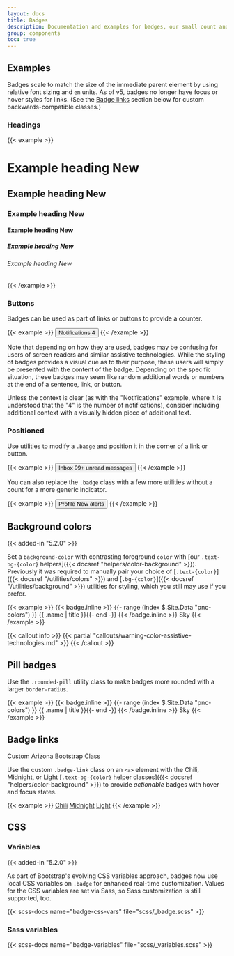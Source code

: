 ```yaml
---
layout: docs
title: Badges
description: Documentation and examples for badges, our small count and labeling component.
group: components
toc: true
---
```


## Examples

Badges scale to match the size of the immediate parent element by using relative font sizing and `em` units. As of v5, badges no longer have focus or hover styles for links. (See the <a href="#badge-links">Badge links</a> section below for custom backwards-compatible classes.)

### Headings

{{< example >}}
<h1>Example heading <span class="badge text-bg-blue">New</span></h1>
<h2>Example heading <span class="badge text-bg-blue">New</span></h2>
<h3>Example heading <span class="badge text-bg-blue">New</span></h3>
<h4>Example heading <span class="badge text-bg-blue">New</span></h4>
<h5>Example heading <span class="badge text-bg-blue">New</span></h5>
<h6>Example heading <span class="badge text-bg-blue">New</span></h6>
{{< /example >}}

### Buttons

Badges can be used as part of links or buttons to provide a counter.

{{< example >}}
<button type="button" class="btn btn-red">
  Notifications <span class="badge text-bg-light">4</span>
</button>
{{< /example >}}

Note that depending on how they are used, badges may be confusing for users of screen readers and similar assistive technologies. While the styling of badges provides a visual cue as to their purpose, these users will simply be presented with the content of the badge. Depending on the specific situation, these badges may seem like random additional words or numbers at the end of a sentence, link, or button.

Unless the context is clear (as with the "Notifications" example, where it is understood that the "4" is the number of notifications), consider including additional context with a visually hidden piece of additional text.

### Positioned

Use utilities to modify a `.badge` and position it in the corner of a link or button.

{{< example >}}
<button type="button" class="btn btn-red position-relative">
  Inbox
  <span class="position-absolute top-0 start-100 translate-middle badge rounded-pill bg-midnight">
    99+
    <span class="visually-hidden">unread messages</span>
  </span>
</button>
{{< /example >}}

You can also replace the `.badge` class with a few more utilities without a count for a more generic indicator.

{{< example >}}
<button type="button" class="btn btn-red position-relative">
  Profile
  <span class="position-absolute top-0 start-100 translate-middle p-2 bg-midnight border border-light rounded-circle">
    <span class="visually-hidden">New alerts</span>
  </span>
</button>
{{< /example >}}

## Background colors

{{< added-in "5.2.0" >}}

Set a `background-color` with contrasting foreground `color` with [our `.text-bg-{color}` helpers]({{< docsref "helpers/color-background" >}}). Previously it was required to manually pair your choice of [`.text-{color}`]({{< docsref "/utilities/colors" >}}) and [`.bg-{color}`]({{< docsref "/utilities/background" >}}) utilities for styling, which you still may use if you prefer.

{{< example >}}
{{< badge.inline >}}
{{- range (index $.Site.Data "pnc-colors") }}
<span class="badge text-bg-{{ .name }}">{{ .name | title }}</span>{{- end -}}
{{< /badge.inline >}}
<span class="badge text-bg-sky">Sky</span>
{{< /example >}}

{{< callout info >}}
{{< partial "callouts/warning-color-assistive-technologies.md" >}}
{{< /callout >}}

## Pill badges

Use the `.rounded-pill` utility class to make badges more rounded with a larger `border-radius`.

{{< example >}}
{{< badge.inline >}}
{{- range (index $.Site.Data "pnc-colors") }}
<span class="badge rounded-pill text-bg-{{ .name }}">{{ .name | title }}</span>{{- end -}}
{{< /badge.inline >}}
<span class="badge rounded-pill text-bg-sky">Sky</span>
{{< /example >}}

## Badge links

<span class="badge badge-az-custom">Custom Arizona Bootstrap Class</span>

Use the custom `.badge-link` class on an `<a>` element with the Chili, Midnight, or Light [`.text-bg-{color}` helper classes]({{< docsref "helpers/color-background" >}}) to provide _actionable_ badges with hover and focus states.

{{< example >}}
<a href="#" class="badge badge-link text-bg-chili">Chili</a>
<a href="#" class="badge badge-link text-bg-midnight">Midnight</a>
<a href="#" class="badge badge-link text-bg-light">Light</a>
{{< /example >}}

## CSS

### Variables

{{< added-in "5.2.0" >}}

As part of Bootstrap's evolving CSS variables approach, badges now use local CSS variables on `.badge` for enhanced real-time customization. Values for the CSS variables are set via Sass, so Sass customization is still supported, too.

{{< scss-docs name="badge-css-vars" file="scss/_badge.scss" >}}

### Sass variables

{{< scss-docs name="badge-variables" file="scss/_variables.scss" >}}
